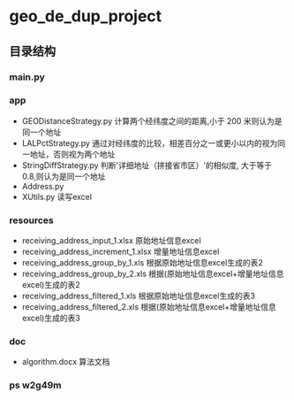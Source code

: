 # geo_de_dup_project

## 目录结构
### main.py
### app
* GEODistanceStrategy.py 计算两个经纬度之间的距离,小于 200 米则认为是同一个地址
* LALPctStrategy.py 通过对经纬度的比较，相差百分之一或更小以内的视为同一地址，否则视为两个地址
* StringDiffStrategy.py 判断'详细地址（拼接省市区）'的相似度, 大于等于 0.8,则认为是同一个地址
* Address.py
* XUtils.py 
读写excel
### resources
* receiving_address_input_1.xlsx 原始地址信息excel
* receiving_address_increment_1.xlsx 增量地址信息excel
* receiving_address_group_by_1.xls 根据原始地址信息excel生成的表2
* receiving_address_group_by_2.xls 根据(原始地址信息excel+增量地址信息excel)生成的表2
* receiving_address_filtered_1.xls 根据原始地址信息excel生成的表3
* receiving_address_filtered_2.xls 根据(原始地址信息excel+增量地址信息excel)生成的表3
### doc
* algorithm.docx 
算法文档

### ps w2g49m